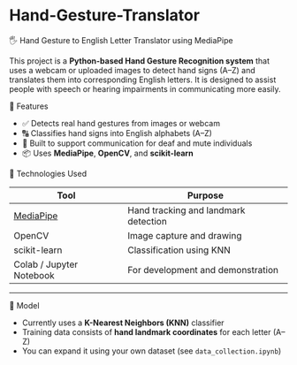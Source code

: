 # Hand-Gesture-Translator

 🖐️ Hand Gesture to English Letter Translator using MediaPipe

This project is a **Python-based Hand Gesture Recognition system** that uses a webcam or uploaded images to detect hand signs (A–Z) and translates them into corresponding English letters. It is designed to assist people with speech or hearing impairments in communicating more easily.

 📸 Features

- ✅ Detects real hand gestures from images or webcam
- 🔠 Classifies hand signs into English alphabets (A–Z)
- 🤝 Built to support communication for deaf and mute individuals
- 📦 Uses **MediaPipe**, **OpenCV**, and **scikit-learn**

🚀 Technologies Used

| Tool    | Purpose |
|------   |---------|
| [MediaPipe](https://google.github.io/mediapipe/) | Hand tracking and landmark detection |
| OpenCV  | Image capture and drawing |
| scikit-learn| Classification using KNN |
| Colab / Jupyter Notebook| For development and demonstration |

---

🧠 Model

- Currently uses a **K-Nearest Neighbors (KNN)** classifier
- Training data consists of **hand landmark coordinates** for each letter (A–Z)
- You can expand it using your own dataset (see `data_collection.ipynb`)



